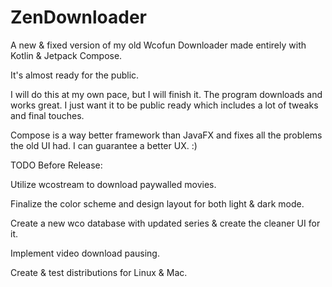 # ZenDownloader

A new & fixed version of my old Wcofun Downloader made entirely with Kotlin & Jetpack Compose.

It's almost ready for the public.

I will do this at my own pace, but I will finish it.
The program downloads and works great. I just want it to be public ready which includes a lot of tweaks and final touches.

Compose is a way better framework than JavaFX and fixes all the problems the old UI had.
I can guarantee a better UX. :)


TODO Before Release:

Utilize wcostream to download paywalled movies.

Finalize the color scheme and design layout for both light & dark mode.

Create a new wco database with updated series & create the cleaner UI for it.

Implement video download pausing.

Create & test distributions for Linux & Mac.
